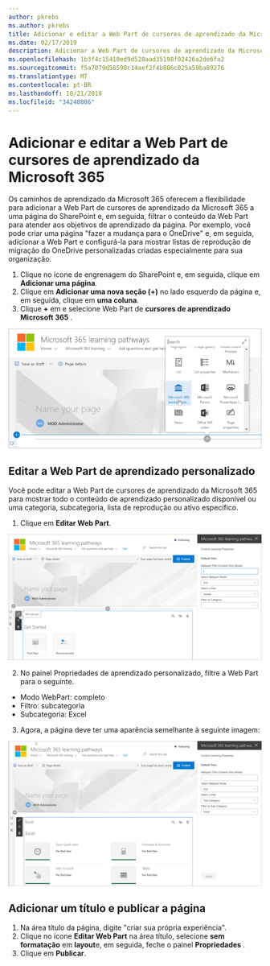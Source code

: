 ```yaml
---
author: pkrebs
ms.author: pkrebs
title: Adicionar e editar a Web Part de cursores de aprendizado da Microsoft 365
ms.date: 02/17/2019
description: Adicionar a Web Part de cursores de aprendizado da Microsoft 365 a uma página do SharePoint
ms.openlocfilehash: 1b3f4c15410ed9d528aad35198f02426a2de6fa2
ms.sourcegitcommit: f5a7079d56598c14aef2f4b886c025a59ba89276
ms.translationtype: MT
ms.contentlocale: pt-BR
ms.lasthandoff: 10/21/2019
ms.locfileid: "34248086"
---
```

# <a name="add-and-edit-the-microsoft-365-learning-pathways-web-part"></a>Adicionar e editar a Web Part de cursores de aprendizado da Microsoft 365

Os caminhos de aprendizado da Microsoft 365 oferecem a flexibilidade para adicionar a Web Part de cursores de aprendizado da Microsoft 365 a uma página do SharePoint e, em seguida, filtrar o conteúdo da Web Part para atender aos objetivos de aprendizado da página. Por exemplo, você pode criar uma página "fazer a mudança para o OneDrive" e, em seguida, adicionar a Web Part e configurá-la para mostrar listas de reprodução de migração do OneDrive personalizadas criadas especialmente para sua organização.

1.  Clique no ícone de engrenagem do SharePoint e, em seguida, clique em **Adicionar uma página**.
2.  Clique em **Adicionar uma nova seção (+)** no lado esquerdo da página e, em seguida, clique em **uma coluna**.
3.  Clique **+** em e selecione Web Part de **cursores de aprendizado Microsoft 365** . 

![CG-webpartadd. png](media/cg-webpartadd.png)

## <a name="edit-the-custom-learning-web-part"></a>Editar a Web Part de aprendizado personalizado
Você pode editar a Web Part de cursores de aprendizado da Microsoft 365 para mostrar todo o conteúdo de aprendizado personalizado disponível ou uma categoria, subcategoria, lista de reprodução ou ativo específico. 

1.  Clique em **Editar Web Part**.

![CG-webpartedit. png](media/cg-webpartedit.png)

2. No painel Propriedades de aprendizado personalizado, filtre a Web Part para o seguinte. 

- Modo WebPart: completo
- Filtro: subcategoria
- Subcategoria: Excel

3. Agora, a página deve ter uma aparência semelhante à seguinte imagem: 

![CG-webpartfilter. png](media/cg-webpartfilter.png)

## <a name="add-a-title-and-publish-the-page"></a>Adicionar um título e publicar a página
1. Na área título da página, digite "criar sua própria experiência".
2. Clique no ícone **Editar Web Part** na área título, selecione **sem formatação** em **layout**e, em seguida, feche o painel **Propriedades** .
3. Clique em **Publicar**.
